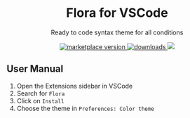 <p align="center">
    <h1 align="center">Flora for VSCode</h1>
</p>

<p align="center">Ready to code syntax theme for all conditions</p>

<p align="center">
  <a href="https://marketplace.visualstudio.com/items?itemName=merle.flora">
    <img alt="marketplace version" src="https://img.shields.io/vscode-marketplace/v/merle.flora.svg?maxAge=3600&style=for-the-badge&labelColor=151618&color=1d1e21">
  </a>
  <a href="https://marketplace.visualstudio.com/items?itemName=merle.flora">
    <img alt="downloads" src="https://img.shields.io/visual-studio-marketplace/d/merle.flora.svg?maxAge=3600&style=for-the-badge&labelColor=151618&color=1d1e21">
  </a>
  <img src="https://img.shields.io/badge/beta-f6c177?&style=for-the-badge&labelColor=151618" />
</p>

## User Manual

1. Open the Extensions sidebar in VSCode
1. Search for `Flora`
1. Click on `Install`
1. Choose the theme in `Preferences: Color theme`
